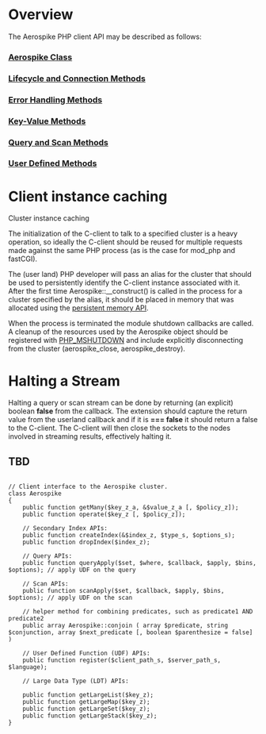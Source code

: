 
# Overview

The Aerospike PHP client API may be described as follows:

### [Aerospike Class](aerospike.md)
### [Lifecycle and Connection Methods](apiref_connection.md)
### [Error Handling Methods](apiref_error.md)
### [Key-Value Methods](apiref_kv.md)
### [Query and Scan Methods](apiref_streams.md)
### [User Defined Methods](apiref_udf.md)

# Client instance caching

Cluster instance caching

The initialization of the C-client to talk to a specified cluster is a heavy operation, so ideally the C-client should be reused for multiple requests made against the same PHP process (as is the case for mod_php and fastCGI).

The (user land) PHP developer will pass an alias for the cluster that should be used to persistently identify the C-client instance associated with it.  After the first time Aerospike::__construct() is called in the process for a cluster specified by the alias, it should be placed in memory that was allocated using the [persistent memory API](www.php.net/manual/en/internals2.memory.persistence.php).

When the process is terminated the module shutdown callbacks are called. A cleanup of the resources used by the Aerospike object should be registered with [PHP_MSHUTDOWN](http://www.php.net/manual/en/internals2.structure.modstruct.php) and include explicitly disconnecting from the cluster (aerospike_close, aerospike_destroy).

# Halting a Stream

Halting a query or scan stream can be done by returning (an explicit) boolean
**false** from the callback.  The extension should capture the return value from
the userland callback and if it is **=== false** it should return a false to the
C-client.  The C-client will then close the sockets to the nodes involved in
streaming results, effectively halting it.

## TBD
```

// Client interface to the Aerospike cluster.
class Aerospike
{
    public function getMany($key_z_a, &$value_z_a [, $policy_z]);
    public function operate($key_z [, $policy_z]);

    // Secondary Index APIs:
    public function createIndex(&$index_z, $type_s, $options_s);
    public function dropIndex($index_z);

    // Query APIs:
    public function queryApply($set, $where, $callback, $apply, $bins, $options); // apply UDF on the query

    // Scan APIs:
    public function scanApply($set, $callback, $apply, $bins, $options); // apply UDF on the scan

    // helper method for combining predicates, such as predicate1 AND predicate2
    public array Aerospike::conjoin ( array $predicate, string $conjunction, array $next_predicate [, boolean $parenthesize = false] )

    // User Defined Function (UDF) APIs:
    public function register($client_path_s, $server_path_s, $language);

    // Large Data Type (LDT) APIs:

    public function getLargeList($key_z);
    public function getLargeMap($key_z);
    public function getLargeSet($key_z);
    public function getLargeStack($key_z);
}
```
